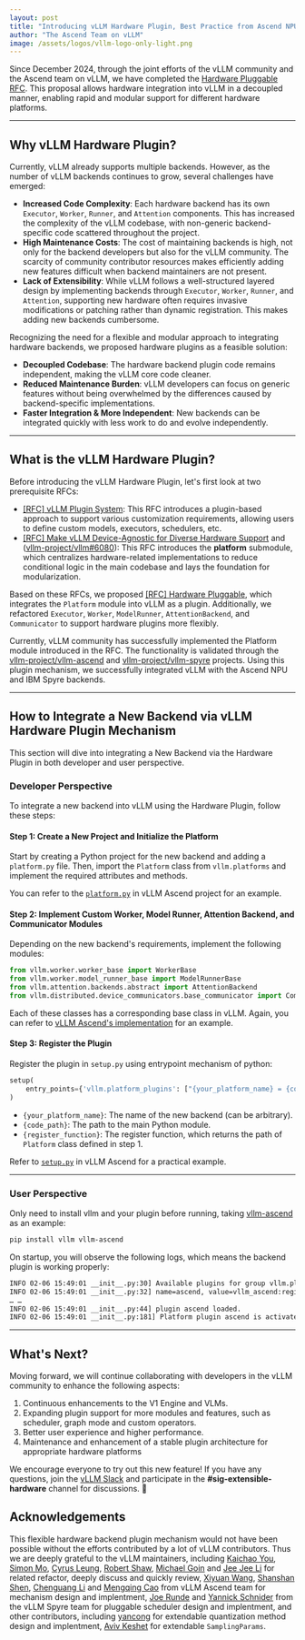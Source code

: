 ```yaml
---
layout: post
title: "Introducing vLLM Hardware Plugin, Best Practice from Ascend NPU"
author: "The Ascend Team on vLLM"
image: /assets/logos/vllm-logo-only-light.png
---
```


Since December 2024, through the joint efforts of the vLLM community and the Ascend team on vLLM, we have completed the [Hardware Pluggable RFC]((https://github.com/vllm-project/vllm/issues/11162)). This proposal allows hardware integration into vLLM in a decoupled manner, enabling rapid and modular support for different hardware platforms.

---

## Why vLLM Hardware Plugin?

Currently, vLLM already supports multiple backends. However, as the number of vLLM backends continues to grow, several challenges have emerged:

- **Increased Code Complexity**: Each hardware backend has its own `Executor`, `Worker`, `Runner`, and `Attention` components. This has increased the complexity of the vLLM codebase, with non-generic backend-specific code scattered throughout the project.
- **High Maintenance Costs**: The cost of maintaining backends is high, not only for the backend developers but also for the vLLM community. The scarcity of community contributor resources makes efficiently adding new features difficult when backend maintainers are not present. 
- **Lack of Extensibility**: While vLLM follows a well-structured layered design by implementing backends through `Executor`, `Worker`, `Runner`, and `Attention`, supporting new hardware often requires invasive modifications or patching rather than dynamic registration. This makes adding new backends cumbersome.

Recognizing the need for a flexible and modular approach to integrating hardware backends, we proposed hardware plugins as a feasible solution:

- **Decoupled Codebase**: The hardware backend plugin code remains independent, making the vLLM core code cleaner.
- **Reduced Maintenance Burden**: vLLM developers can focus on generic features without being overwhelmed by the differences caused by backend-specific implementations.
- **Faster Integration & More Independent**: New backends can be integrated quickly with less work to do and evolve independently.

---

## What is the vLLM Hardware Plugin?

Before introducing the vLLM Hardware Plugin, let's first look at two prerequisite RFCs:

- [[RFC] vLLM Plugin System](https://github.com/vllm-project/vllm/issues/7131): This RFC introduces a plugin-based approach to support various customization requirements, allowing users to define custom models, executors, schedulers, etc.
- [[RFC] Make vLLM Device-Agnostic for Diverse Hardware Support](https://github.com/vllm-project/vllm/issues/9268) and ([vllm-project/vllm#6080](https://github.com/vllm-project/vllm/pull/6080)): This RFC introduces the **platform** submodule, which centralizes hardware-related implementations to reduce conditional logic in the main codebase and lays the foundation for modularization.

Based on these RFCs, we proposed [[RFC] Hardware Pluggable](https://github.com/vllm-project/vllm/issues/11162), which integrates the `Platform` module into vLLM as a plugin. Additionally, we refactored `Executor`, `Worker`, `ModelRunner`, `AttentionBackend`, and `Communicator` to support hardware plugins more flexibly.

Currently, vLLM community has successfully implemented the Platform module introduced in the RFC. The functionality is validated through the [vllm-project/vllm-ascend](https://github.com/vllm-project/vllm-ascend) and [vllm-project/vllm-spyre](https://github.com/vllm-project/vllm-spyre) projects. Using this plugin mechanism, we successfully integrated vLLM with the Ascend NPU and IBM Spyre backends.

---

## How to Integrate a New Backend via vLLM Hardware Plugin Mechanism

This section will dive into integrating a New Backend via the Hardware Plugin in both developer and user perspective.

### Developer Perspective

To integrate a new backend into vLLM using the Hardware Plugin, follow these steps:

#### Step 1: Create a New Project and Initialize the Platform

Start by creating a Python project for the new backend and adding a `platform.py` file. Then, import the `Platform` class from `vllm.platforms` and implement the required attributes and methods.

You can refer to the [`platform.py`](https://github.com/vllm-project/vllm-ascend/blob/72a43a61d8d2193dddbfcc60578fd642008225a5/vllm_ascend/platform.py#L52) in vLLM Ascend project for an example.

#### Step 2: Implement Custom Worker, Model Runner, Attention Backend, and Communicator Modules

Depending on the new backend's requirements, implement the following modules:

```python
from vllm.worker.worker_base import WorkerBase
from vllm.worker.model_runner_base import ModelRunnerBase
from vllm.attention.backends.abstract import AttentionBackend
from vllm.distributed.device_communicators.base_communicator import CommunicatorBase
```

Each of these classes has a corresponding base class in vLLM. Again, you can refer to [vLLM Ascend's implementation](https://github.com/vllm-project/vllm-ascend/tree/main/vllm_ascend) for an example.

#### Step 3: Register the Plugin

Register the plugin in `setup.py` using entrypoint mechanism of python:

```python
setup(
    entry_points={'vllm.platform_plugins': ["{your_platform_name} = {code_path}:{register_function}"]}
)
```

- `{your_platform_name}`: The name of the new backend (can be arbitrary).  
- `{code_path}`: The path to the main Python module.  
- `{register_function}`: The register function, which returns the path of `Platform` class defined in step 1.

Refer to [`setup.py`](https://github.com/vllm-project/vllm-ascend/blob/72a43a61d8d2193dddbfcc60578fd642008225a5/setup.py#L102) in vLLM Ascend for a practical example.

---

### User Perspective

Only need to install vllm and your plugin before running, taking [vllm-ascend](https://github.com/vllm-project/vllm-ascend) as an example:

```bash
pip install vllm vllm-ascend
```

On startup, you will observe the following logs, which means the backend plugin is working properly:

```bash
INFO 02-06 15:49:01 __init__.py:30] Available plugins for group vllm.platform_plugins:
INFO 02-06 15:49:01 __init__.py:32] name=ascend, value=vllm_ascend:register
… …
INFO 02-06 15:49:01 __init__.py:44] plugin ascend loaded.
INFO 02-06 15:49:01 __init__.py:181] Platform plugin ascend is activated
```

---

## What's Next?

Moving forward, we will continue collaborating with developers in the vLLM community to enhance the following aspects:

1. Continuous enhancements to the V1 Engine and VLMs.
2. Expanding plugin support for more modules and features, such as scheduler, graph mode and custom operators.
3. Better user experience and higher performance.
4. Maintenance and enhancement of a stable plugin architecture for appropriate hardware platforms

We encourage everyone to try out this new feature! If you have any questions, join the [vLLM Slack](https://slack.vllm.ai) and participate in the **#sig-extensible-hardware** channel for discussions. 🚀


## Acknowledgements

This flexible hardware backend plugin mechanism would not have been possible without the efforts contributed by a lot of vLLM contributors. Thus we are deeply grateful to the vLLM maintainers, including [Kaichao You](https://github.com/youkaichao), [Simon Mo](https://github.com/simon-mo), [Cyrus Leung](https://github.com/DarkLight1337), [Robert Shaw](https://github.com/robertgshaw2-redhat), [Michael Goin](https://github.com/mgoin) and [Jee Jee Li](https://github.com/jeejeelee) for related refactor, deeply discuss and quickly review, [Xiyuan Wang](https://github.com/wangxiyuan), [Shanshan Shen](https://github.com/shen-shanshan), [Chenguang Li](https://github.com/noemotiovon) and [Mengqing Cao](https://github.com/MengqingCao) from vLLM Ascend team for mechanism design and implentment, [Joe Runde](https://github.com/joerunde) and [Yannick Schnider](https://github.com/yannicks1) from the vLLM Spyre team for pluggable scheduler design and implentment, and other contributors, including [yancong](https://github.com/ice-tong) for extendable quantization method design and implentment, [Aviv Keshet](https://github.com/akeshet) for extendable `SamplingParams`.
